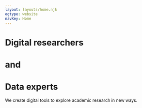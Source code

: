 ```yaml
---
layout: layouts/home.njk
ogtype: website
navKey: Home
---
```


# Digital researchers

# and

# Data experts

We create digital tools to explore academic research in new ways.
